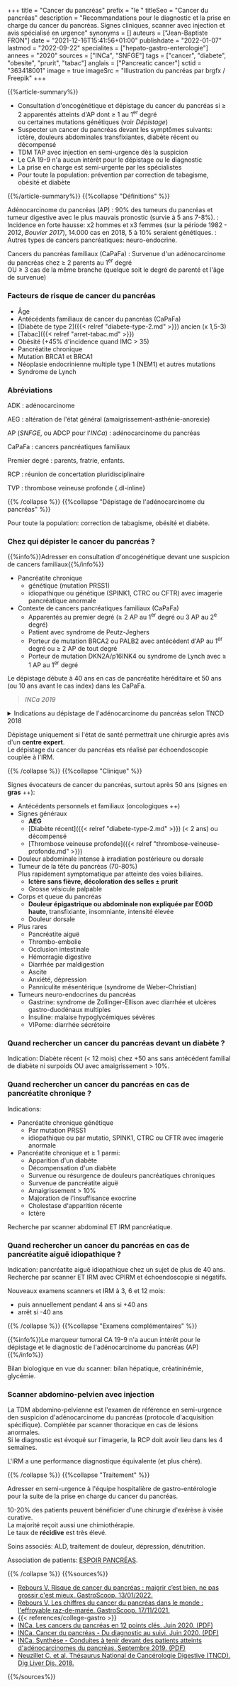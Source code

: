 +++
title = "Cancer du pancréas"
prefix = "le "
titleSeo = "Cancer du pancréas"
description = "Recommandations pour le diagnostic et la prise en charge du cancer du pancréas. Signes cliniques, scanner avec injection et avis spécialisé en urgence"
synonyms = []
auteurs = ["Jean-Baptiste FRON"]
date = "2021-12-16T15:41:56+01:00"
publishdate = "2022-01-07"
lastmod = "2022-09-22"
specialites = ["hepato-gastro-enterologie"]
annees = "2020"
sources = ["INCa", "SNFGE"]
tags = ["cancer", "diabete", "obesite", "prurit", "tabac"]
anglais = ["Pancreatic cancer"]
sctid = "363418001"
image = true
imageSrc = "Illustration du pancréas par brgfx / Freepik"
+++

{{%article-summary%}}

- Consultation d'oncogénétique et dépistage du cancer du pancréas si ≥ 2 apparentés atteints d'AP dont ≥ 1 au 1<sup>er</sup> degré  
  ou certaines mutations génétiques (voir *Dépistage*)
- Suspecter un cancer du pancréas devant les symptômes suivants: ictère, douleurs abdominales transfixiantes, diabète récent ou décompensé
- TDM TAP avec injection en semi-urgence dès la suspicion
- Le CA 19-9 n'a aucun intérêt pour le dépistage ou le diagnostic
- La prise en charge est semi-urgente par les spécialistes
- Pour toute la population: prévention par correction de tabagisme, obésité et diabète

{{%/article-summary%}}
{{%collapse "Définitions" %}}

Adénocarcinome du pancréas (AP)
: 90% des tumeurs du pancréas et tumeur digestive avec le plus mauvais pronostic (survie à 5 ans 7-8%).
: Incidence en forte hausse: x2 hommes et x3 femmes (sur la période 1982 - 2012, *Bouvier 2017*), 14.000 cas en 2018, 5 à 10% seraient génétiques.
: Autres types de cancers pancréatiques: neuro-endocrine.

Cancers du pancréas familiaux (CaPaFa)
: Survenue d'un adénocarcinome du pancréas chez ≥ 2 parents au 1<sup>er</sup> degré  
OU ≥ 3 cas de la même branche (quelque soit le degré de parenté et l'âge de survenue)

### Facteurs de risque de cancer du pancréas

- Âge
- Antécédents familiaux de cancer du pancréas (CaPaFa)
- [Diabète de type 2]({{< relref "diabete-type-2.md" >}}) ancien (x 1,5-3)
- [Tabac]({{< relref "arret-tabac.md" >}})
- Obésité (+45% d'incidence quand IMC > 35)
- Pancréatite chronique
- Mutation BRCA1 et BRCA1
- Néoplasie endocrinienne multiple type 1 (NEM1) et autres mutations
- Syndrome de Lynch

### Abréviations

ADK
: adénocarcinome

AEG
: altération de l'état général (amaigrissement-asthénie-anorexie)

AP (*SNFGE*, ou ADCP pour l'*INCa*)
: adénocarcinome du pancréas

CaPaFa
: cancers pancréatiques familiaux

Premier degré
: parents, fratrie, enfants.

RCP
: réunion de concertation pluridisciplinaire

TVP
: thrombose veineuse profonde
{.dl-inline}

{{% /collapse %}}
{{%collapse "Dépistage de l'adénocarcinome du pancréas" %}}

Pour toute la population: correction de tabagisme, obésité et diabète.

### Chez qui dépister le cancer du pancréas ?

{{%info%}}Adresser en consultation d'oncogénétique devant une suspicion de cancers familiaux{{%/info%}}

- Pancréatite chronique
  - génétique (mutation PRSS1)
  - idiopathique ou génétique (SPINK1, CTRC ou CFTR) avec imagerie pancréatique anormale
- Contexte de cancers pancréatiques familiaux (CaPaFa)
  - Apparentés au premier degré (≥ 2 AP au 1<sup>er</sup> degré ou 3 AP au 2<sup>e</sup> degré)
  - Patient avec syndrome de Peutz-Jeghers
  - Porteur de mutation BRCA2 ou PALB2 avec antécédent d'AP au 1<sup>er</sup> degré ou ≥ 2 AP de tout degré
  - Porteur de mutation DKN2A/p16INK4 ou syndrome de Lynch avec ≥ 1 AP au 1<sup>er</sup> degré

Le dépistage débute à 40 ans en cas de pancréatite héréditaire et 50 ans (ou 10 ans avant le cas index) dans les CaPaFa.

> *INCa 2019*

<details class="my-4">
  <summary>Indications au dépistage de l'adénocarcinome du pancréas selon TNCD 2018</summary>

Dépister les personnes avec risque cumulé d'adénocarcinome du pancréas supérieur à 5% ou risque relatif ≥ 5:

- ≥ 2 apparentés atteints d'adénocarcinome du pancréas (AP) dont ≥ 1 au premier degré
- Mutation germinale d'un gène de prédisposition ET ≥ 2 apparentés atteints d'AP OU ≥ 1 au 1<sup>er</sup> degré
- Syndrome de Peutz-Jeghers

</details>

Dépistage uniquement si l'état de santé permettrait une chirurgie après avis d'un **centre expert**.  
Le dépistage du cancer du pancréas ets réalisé par échoendoscopie couplée à l'IRM.

{{% /collapse %}}
{{%collapse "Clinique" %}}

Signes évocateurs de cancer du pancréas, surtout après 50 ans (signes en **gras** ++):

- Antécédents personnels et familiaux (oncologiques ++)
- Signes généraux
  - **AEG**
  - [Diabète récent]({{< relref "diabete-type-2.md" >}}) (< 2 ans) ou décompensé
  - [Thrombose veineuse profonde]({{< relref "thrombose-veineuse-profonde.md" >}})
- Douleur abdominale intense à irradiation postérieure ou dorsale
- Tumeur de la tête du pancréas (70-80%)  
  Plus rapidement symptomatique par atteinte des voies biliaires.
  - **Ictère sans fièvre, décoloration des selles ± prurit**
  - Grosse vésicule palpable
- Corps et queue du pancréas
  - **Douleur épigastrique ou abdominale non expliquée par EOGD haute**, transfixiante, insomniante, intensité élevée
  - Douleur dorsale
- Plus rares
  - Pancréatite aiguë
  - Thrombo-embolie
  - Occlusion intestinale
  - Hémorragie digestive
  - Diarrhée par maldigestion
  - Ascite
  - Anxiété, dépression
  - Panniculite mésentérique (syndrome de Weber-Christian)
- Tumeurs neuro-endocrines du pancréas
  - Gastrine: syndrome de Zollinger-Ellison avec diarrhée et ulcères gastro-duodénaux multiples
  - Insuline: malaise hypoglycémiques sévères
  - VIPome: diarrhée sécrétoire

### Quand rechercher un cancer du pancréas devant un diabète ?

Indication: Diabète récent (< 12 mois) chez +50 ans sans antécédent familial de diabète ni surpoids OU avec amaigrissement > 10%.

### Quand rechercher un cancer du pancréas en cas de pancréatite chronique ?

Indications:

- Pancréatite chronique génétique
  - Par mutation PRSS1
  - idiopathique ou par mutatio, SPINK1, CTRC ou CFTR avec imagerie anormale
- Pancréatite chronique et ≥ 1 parmi:
  - Apparition d'un diabète
  - Décompensation d'un diabète
  - Survenue ou résurgence de douleurs pancréatiques chroniques
  - Survenue de pancréatite aiguë
  - Amaigrissement > 10%
  - Majoration de l'insuffisance exocrine
  - Cholestase d'apparition récente
  - Ictère

Recherche par scanner abdominal ET IRM pancréatique.

### Quand rechercher un cancer du pancréas en cas de pancréatite aiguë idiopathique ?

Indication: pancréatite aiguë idiopathique chez un sujet de plus de 40 ans.  
Recherche par scanner ET IRM avec CPIRM et échoendoscopie si négatifs.

Nouveaux examens scanners et IRM à 3, 6 et 12 mois:

- puis annuellement pendant 4 ans si +40 ans
- arrêt si -40 ans

{{% /collapse %}}
{{%collapse "Examens complémentaires" %}}

{{%info%}}Le marqueur tumoral CA 19-9 n'a aucun intérêt pour le dépistage et le diagnostic de l'adénocarcinome du pancréas (AP){{%/info%}}

Bilan biologique en vue du scanner: bilan hépatique, créatininémie, glycémie.

### Scanner abdomino-pelvien avec injection

La TDM abdomino-pelvienne est l'examen de référence en semi-urgence den suspicion d'adénocarcinome du pancréas (protocole d'acquisition spécifique). Complétée par scanner thoracique en cas de lésions anormales.  
Si le diagnostic est évoqué sur l'imagerie, la RCP doit avoir lieu dans les 4 semaines.

L'IRM a une performance diagnostique équivalente (et plus chère).

{{% /collapse %}}
{{%collapse "Traitement" %}}

Adresser en semi-urgence à l'équipe hospitalière de gastro-entérologie pour la suite de la prise en charge du cancer du pancréas.

10-20% des patients peuvent bénéficier d'une chirurgie d'exérèse à visée curative.  
La majorité reçoit aussi une chimiothérapie.  
Le taux de **récidive** est très élevé.

Soins associés: ALD, traitement de douleur, dépression, dénutrition.

Association de patients: [ESPOIR PANCRÉAS](https://www.espoir-pancreas.fr/).

{{% /collapse %}}
{{%sources%}}

- [Rebours V. Risque de cancer du pancréas : maigrir c’est bien, ne pas grossir c'est mieux. GastroScoop. 13/01/2022.](https://www.snfge.org/gastroscoop/risque-de-cancer-du-pancreas-maigrir-cest-bien-ne-pas-grossir-cest-mieux)
- [Rebours V. Les chiffres du cancer du pancréas dans le monde : l'effroyable raz-de-marée. GastroScoop. 17/11/2021.](https://www.snfge.org/gastroscoop/les-chiffres-du-cancer-du-pancreas-dans-le-monde-leffroyable-raz-de-maree)
- {{< references/college-gastro >}}
- [INCa. Les cancers du pancréas en 12 points clés. Juin 2020. (PDF)](https://www.e-cancer.fr/content/download/291472/4150728/file/Cancer_du_pancreas_points-cles_mel_20200605.pdf)
- [INCa. Cancer du pancréas - Du diagnostic au suivi. Juin 2020. (PDF)](https://www.e-cancer.fr/content/download/291469/4150680/file/Cancer_du_pancreas_du_diagnostic_au_suivi_mel_20200605.pdf)
- [INCa. Synthèse - Conduites à tenir devant des patients atteints d'adénocarcinomes du pancréas. Septembre 2019. (PDF)](https://www.e-cancer.fr/content/download/278143/3948778/file/Synthese_CAT_patients_atteints_adenocarcinomes_pancreas_mel_20191118.pdf)
- [Neuzillet C. et al. Thésaurus National de Cancérologie Digestive (TNCD). Dig Liver Dis. 2018.](https://www.snfge.org/content/9-cancer-du-pancreas)

{{%/sources%}}
